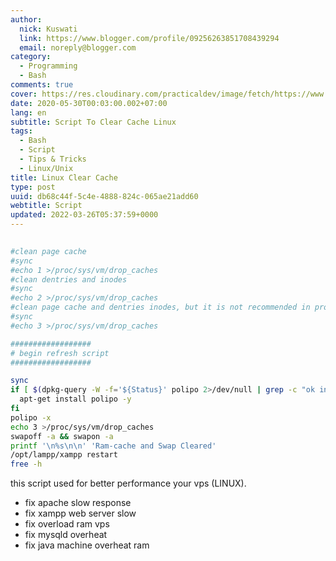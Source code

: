 ```yaml
---
author:
  nick: Kuswati
  link: https://www.blogger.com/profile/09256263851708439294
  email: noreply@blogger.com
category: 
  - Programming
  - Bash
comments: true
cover: https://res.cloudinary.com/practicaldev/image/fetch/https://www.wissenschaft.com.ng/wp-content/uploads/2021/02/clear_ram_buffer_linux.jpg
date: 2020-05-30T00:03:00.002+07:00
lang: en
subtitle: Script To Clear Cache Linux
tags:
  - Bash
  - Script
  - Tips & Tricks
  - Linux/Unix
title: Linux Clear Cache
type: post
uuid: db68c44f-5c4e-4888-824c-065ae21add60
webtitle: Script
updated: 2022-03-26T05:37:59+0000
---
```


```bash
                                                                             #!/bin/bash
#clean page cache
#sync
#echo 1 >/proc/sys/vm/drop_caches
#clean dentries and inodes
#sync
#echo 2 >/proc/sys/vm/drop_caches
#clean page cache and dentries inodes, but it is not recommended in production instead use "echo 1"
#sync
#echo 3 >/proc/sys/vm/drop_caches

##################
# begin refresh script
##################

sync
if [ $(dpkg-query -W -f='${Status}' polipo 2>/dev/null | grep -c "ok installed") -eq 0 ]; then
  apt-get install polipo -y
fi
polipo -x
echo 3 >/proc/sys/vm/drop_caches
swapoff -a && swapon -a
printf '\n%s\n\n' 'Ram-cache and Swap Cleared'
/opt/lampp/xampp restart
free -h
```

  
this script used for better performance your vps (LINUX).  
  

* fix apache slow response
* fix xampp web server slow
* fix overload ram vps
* fix mysqld overheat
* fix java machine overheat ram
